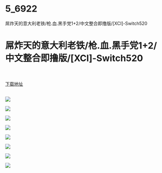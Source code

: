 # 5_6922
屌炸天的意大利老铁/枪.血.黑手党1+2/中文整合即撸版/[XCI]-Switch520
# 屌炸天的意大利老铁/枪.血.黑手党1+2/中文整合即撸版/[XCI]-Switch520
 <br/></br>
[下载地址](https://www.switch520.cc/article/6922 "下载地址")
<br/></br>

<p><span><strong><img src="https://www.switch520.cc/muke_img/upload_art_editor_20201026-1_128df667e66ec8e3384923dbf0fe13b8.jpg"></strong></span></p>
<p><span><strong><img src="https://www.switch520.cc/muke_img/upload_art_editor_20201026-1_ffb97891d9f43b1320493d085cc23924.jpg"></strong></span></p>
<p><span><strong><img src="https://www.switch520.cc/muke_img/upload_art_editor_20201026-1_c2c2acd2a85a654c84fc044c99b50c1f.jpg"></strong></span></p>
<p><span><strong><img src="https://www.switch520.cc/muke_img/upload_art_editor_20201026-1_bd922186662b511e3d6afe0dd6440339.jpg"></strong></span></p>
<p><span><strong><img src="https://www.switch520.cc/muke_img/upload_art_editor_20201026-1_5307a17d88e5d385bcdd632bce039aa2.jpg"></strong></span></p>
<p><span><strong><img src="https://www.switch520.cc/muke_img/upload_art_editor_20201026-1_e8ffbe259f7d6cce940a63441a0d2e7a.jpg"></strong></span></p>
<p><span><strong><img src="https://www.switch520.cc/muke_img/upload_art_editor_20201026-1_535ca35579617baccbe6b04c989cb5c7.jpg"></strong></span></p>
<p><span><strong><img src="https://www.switch520.cc/muke_img/upload_art_editor_20201026-1_93d3d46fb43affd56920ea471861a77d.jpg"></strong></span></p>
<p></p>
